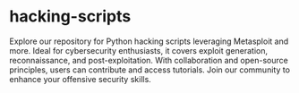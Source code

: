 # hacking-scripts
Explore our repository for Python hacking scripts leveraging Metasploit and more. Ideal for cybersecurity enthusiasts, it covers exploit generation, reconnaissance, and post-exploitation. With collaboration and open-source principles, users can contribute and access tutorials. Join our community to enhance your offensive security skills.
